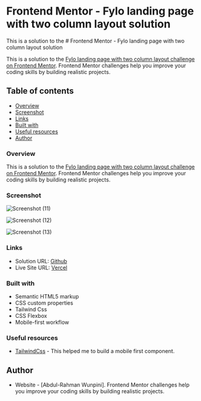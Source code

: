 # Frontend Mentor - Fylo landing page with two column layout solution

This is a solution to the # Frontend Mentor - Fylo landing page with two column layout solution

This is a solution to the  [Fylo landing page with two column layout challenge on Frontend Mentor](https://www.frontendmentor.io/challenges/fylo-landing-page-with-two-column-layout-5ca5ef041e82137ec91a50f5). Frontend Mentor challenges help you improve your coding skills by building realistic projects. 

## Table of contents

  - [Overview](#Overview)
  - [Screenshot](#screenshot)
  - [Links](#links)
  - [Built with](#built-with)
  - [Useful resources](#useful-resources)
- [Author](#author)



### Overview
This is a solution to the  [Fylo landing page with two column layout challenge on Frontend Mentor](https://www.frontendmentor.io/challenges/fylo-landing-page-with-two-column-layout-5ca5ef041e82137ec91a50f5). Frontend Mentor challenges help you improve your coding skills by building realistic projects. 



### Screenshot
![Screenshot (11)](https://user-images.githubusercontent.com/55752850/211206169-73e24b13-a1cf-483c-b6e8-3789b0eb261d.png)

![Screenshot (12)](https://user-images.githubusercontent.com/55752850/211206180-765ee590-1205-48d5-a227-efae651ade46.png)

![Screenshot (13)](https://user-images.githubusercontent.com/55752850/211206189-87a7e3dc-45cd-4541-93f4-8cd4a0aafd6c.png)


### Links

- Solution URL: [Github](https://github.com/ramz04/Fylo-landing-page/)
- Live Site URL: [Vercel](https://fylo-landing-page-ten-sigma.vercel.app/)
### Built with

- Semantic HTML5 markup
- CSS custom properties
- Tailwind Css
- CSS Flexbox
- Mobile-first workflow


### Useful resources

- [TailwindCss](https://tailwindcss.com/) - This helped me to build a mobile first component.


## Author

- Website - [Abdul-Rahman Wunpini]. Frontend Mentor challenges help you improve your coding skills by building realistic projects. 
